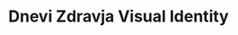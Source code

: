 ---
publishDate: 2024-01-01T00:00:00Z
title: 'Dnevi Zdravja Visual Identity'
excerpt: Visual Identity designed for a week long event dedicated to health.
category: graphic design
image: ~/assets/images/gfx/GFX_Branding_DZ.jpg
tags:
  - visual-identity
  - graphic-design
  - brand-identity
url: https://www.behance.net/gallery/179735535/Identity-for-the-event-Dnevi-zdravja
urlIcon: tabler:brand-behance
buttonText: Check out the project
---